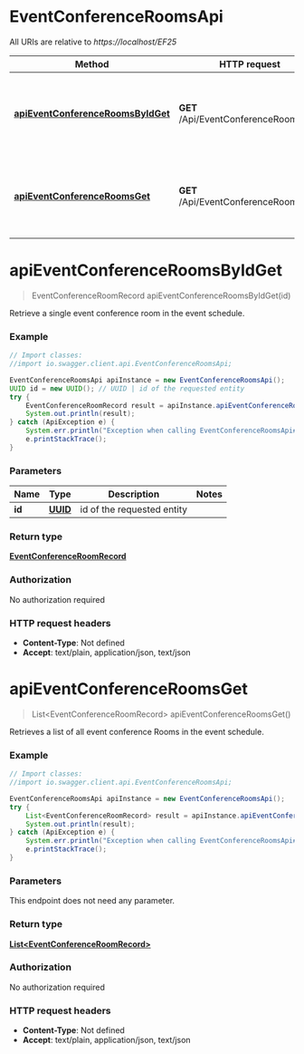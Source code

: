 # EventConferenceRoomsApi

All URIs are relative to *https://localhost/EF25*

Method | HTTP request | Description
------------- | ------------- | -------------
[**apiEventConferenceRoomsByIdGet**](EventConferenceRoomsApi.md#apiEventConferenceRoomsByIdGet) | **GET** /Api/EventConferenceRooms/{Id} | Retrieve a single event conference room in the event schedule.
[**apiEventConferenceRoomsGet**](EventConferenceRoomsApi.md#apiEventConferenceRoomsGet) | **GET** /Api/EventConferenceRooms | Retrieves a list of all event conference Rooms in the event schedule.


<a name="apiEventConferenceRoomsByIdGet"></a>
# **apiEventConferenceRoomsByIdGet**
> EventConferenceRoomRecord apiEventConferenceRoomsByIdGet(id)

Retrieve a single event conference room in the event schedule.

### Example
```java
// Import classes:
//import io.swagger.client.api.EventConferenceRoomsApi;

EventConferenceRoomsApi apiInstance = new EventConferenceRoomsApi();
UUID id = new UUID(); // UUID | id of the requested entity
try {
    EventConferenceRoomRecord result = apiInstance.apiEventConferenceRoomsByIdGet(id);
    System.out.println(result);
} catch (ApiException e) {
    System.err.println("Exception when calling EventConferenceRoomsApi#apiEventConferenceRoomsByIdGet");
    e.printStackTrace();
}
```

### Parameters

Name | Type | Description  | Notes
------------- | ------------- | ------------- | -------------
 **id** | [**UUID**](.md)| id of the requested entity |

### Return type

[**EventConferenceRoomRecord**](EventConferenceRoomRecord.md)

### Authorization

No authorization required

### HTTP request headers

 - **Content-Type**: Not defined
 - **Accept**: text/plain, application/json, text/json

<a name="apiEventConferenceRoomsGet"></a>
# **apiEventConferenceRoomsGet**
> List&lt;EventConferenceRoomRecord&gt; apiEventConferenceRoomsGet()

Retrieves a list of all event conference Rooms in the event schedule.

### Example
```java
// Import classes:
//import io.swagger.client.api.EventConferenceRoomsApi;

EventConferenceRoomsApi apiInstance = new EventConferenceRoomsApi();
try {
    List<EventConferenceRoomRecord> result = apiInstance.apiEventConferenceRoomsGet();
    System.out.println(result);
} catch (ApiException e) {
    System.err.println("Exception when calling EventConferenceRoomsApi#apiEventConferenceRoomsGet");
    e.printStackTrace();
}
```

### Parameters
This endpoint does not need any parameter.

### Return type

[**List&lt;EventConferenceRoomRecord&gt;**](EventConferenceRoomRecord.md)

### Authorization

No authorization required

### HTTP request headers

 - **Content-Type**: Not defined
 - **Accept**: text/plain, application/json, text/json

